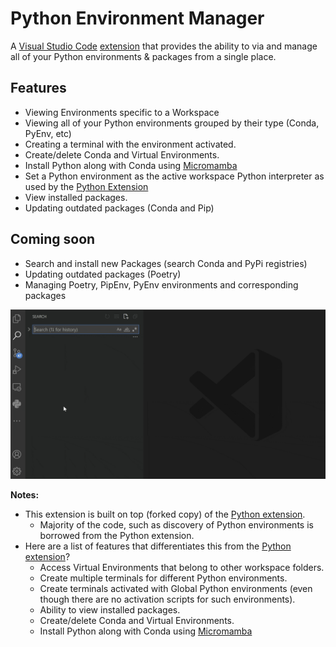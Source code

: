 # Python Environment Manager

A [Visual Studio Code](https://code.visualstudio.com/) [extension](https://marketplace.visualstudio.com/items?itemName=ms-toolsai.jupyter) that provides the ability to via and manage all of your Python environments & packages from a single place.

## Features
* Viewing Environments specific to a Workspace
* Viewing all of your Python environments grouped by their type (Conda, PyEnv, etc)
* Creating a terminal with the environment activated.
* Create/delete Conda and Virtual Environments.
* Install Python along with Conda using [Micromamba](https://mamba.readthedocs.io/en/latest/user_guide/micromamba.html)
* Set a Python environment as the active workspace Python interpreter as used by the [Python Extension](https://marketplace.visualstudio.com/items?itemName=ms-python.python)
* View installed packages.
* Updating outdated packages (Conda and Pip)

## Coming soon
* Search and install new Packages (search Conda and PyPi registries)
* Updating outdated packages (Poetry)
* Managing Poetry, PipEnv, PyEnv environments and corresponding packages


<img src=https://raw.githubusercontent.com/DonJayamanne/vscode-python-manager/environmentManager/resources/demo.gif>



**Notes:**
* This extension is built on top (forked copy) of the [Python extension](https://marketplace.visualstudio.com/items?itemName=ms-python.python).
    * Majority of the code, such as discovery of Python environments is borrowed from the Python extension.
* Here are a list of features that differentiates this from the [Python extension](https://marketplace.visualstudio.com/items?itemName=ms-python.python)?
    * Access Virtual Environments that belong to other workspace folders.
    * Create multiple terminals for different Python environments.
    * Create terminals activated with Global Python environments (even though there are no activation scripts for such environments).
    * Ability to view installed packages.
    * Create/delete Conda and Virtual Environments.
    * Install Python along with Conda using [Micromamba](https://mamba.readthedocs.io/en/latest/user_guide/micromamba.html)

